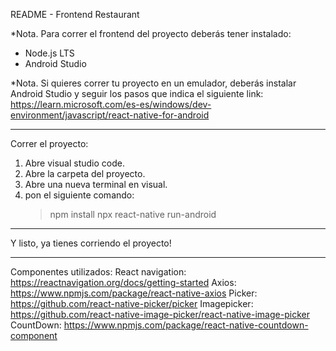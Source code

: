README - Frontend Restaurant

*Nota.
Para correr el frontend del proyecto deberás tener instalado:
- Node.js LTS
- Android Studio

*Nota.
Si quieres correr tu proyecto en un emulador, deberás instalar Android Studio y seguir los pasos que indica el siguiente link:
https://learn.microsoft.com/es-es/windows/dev-environment/javascript/react-native-for-android

-------------------------------------------------------------------------------------------------------------------------------------------
Correr el proyecto:

1. Abre visual studio code.
2. Abre la carpeta del proyecto.
3. Abre una nueva terminal en visual.
4. pon el siguiente comando:
	> npm install
	> npx react-native run-android

-------------------------------------------------------------------------------------------------------------------------------------------

Y listo, ya tienes corriendo el proyecto!


-------------------------------------------------------------------------------------------------------------------------------------------

Componentes utilizados:
React navigation: https://reactnavigation.org/docs/getting-started
Axios: https://www.npmjs.com/package/react-native-axios
Picker: https://github.com/react-native-picker/picker
Imagepicker: https://github.com/react-native-image-picker/react-native-image-picker
CountDown: https://www.npmjs.com/package/react-native-countdown-component


